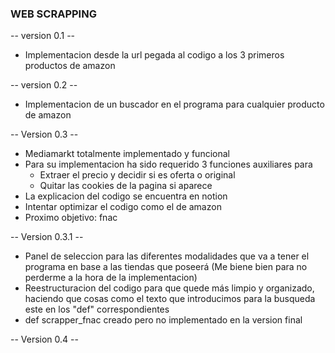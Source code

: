 ### WEB SCRAPPING

-- version 0.1 --
- Implementacion desde la url pegada al codigo a los 3 primeros productos de amazon

-- version 0.2 --
- Implementacion de un buscador en el programa para cualquier producto de amazon

-- Version 0.3 -- 
- Mediamarkt totalmente implementado y funcional
- Para su implementacion ha sido requerido 3 funciones auxiliares para
  - Extraer el precio y decidir si es oferta o original
  - Quitar las cookies de la pagina si aparece
- La explicacion del codigo se encuentra en notion
- Intentar optimizar el codigo como el de amazon
- Proximo objetivo: fnac

-- Version 0.3.1 -- 
- Panel de seleccion para las diferentes modalidades que va a tener el programa en base a las tiendas que poseerá (Me biene bien para no perderme a la hora de la implementacion)
- Reestructuracion del codigo para que quede más limpio y organizado, haciendo que cosas como el texto que introducimos para la busqueda este en los "def" correspondientes
- def scrapper_fnac creado pero no implementado en la version final 

-- Version 0.4 --
